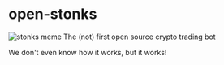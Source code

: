 # open-stonks

![stonks meme](https://static.wikia.nocookie.net/memes-pedia/images/d/df/Nada.png/revision/latest?cb=20201119214705&path-prefix=es)
The (not) first open source crypto trading bot 

We don't even know how it works, but it works!
